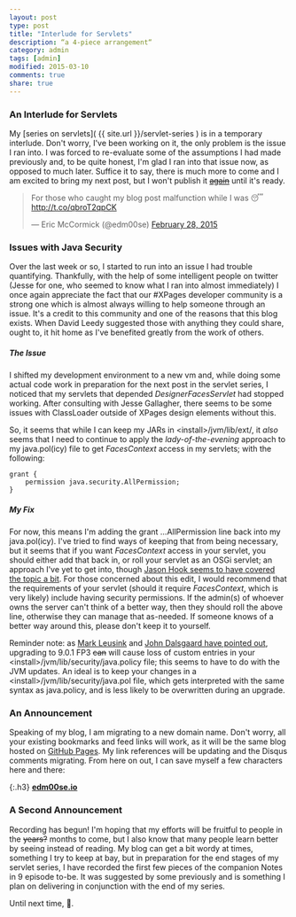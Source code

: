 ```yaml
---
layout: post
type: post
title: "Interlude for Servlets"
description: “a 4-piece arrangement“
category: admin
tags: [admin]
modified: 2015-03-10
comments: true
share: true
---
```


### An Interlude for Servlets
My [series on servlets]( {{ site.url }}/servlet-series ) is in a temporary interlude. Don't worry, I've been working on it, the only problem is the issue I ran into. I was forced to re-evaluate some of the assumptions I had made previously and, to be quite honest, I'm glad I ran into that issue now, as opposed to <span data-toggle="tooltip" title="when I would feel more like a monkey that bangs on a keyboard all day">much later</span>. Suffice it to say, there is much more to come and I am excited to bring my next post, but I <span data-toggle="tooltip" title="woops">won't publish it [<s>again</s>](//twitter.com/edm00se/status/571629407695069184)</span> until it's ready.

<blockquote class="twitter-tweet" lang="en"><p>For those who caught my blog post malfunction while I was 😴&#10;<a href="http://t.co/qbroT2qpCK">http://t.co/qbroT2qpCK</a></p>&mdash; Eric McCormick (@edm00se) <a href="https://twitter.com/edm00se/status/571667777800417280">February 28, 2015</a></blockquote>
<script async src="//platform.twitter.com/widgets.js" charset="utf-8"></script>

### Issues with Java Security
Over the last week or so, I started to run into an issue I had trouble quantifying. Thankfully, with the help of some intelligent people on twitter (Jesse for one, who seemed to know what I ran into almost immediately) I once again appreciate the fact that our #XPages developer community is a strong one which is almost always willing to help someone through an issue. It's a credit to this community and one of the reasons that this blog exists. When David Leedy suggested those with anything they could share, ought to, it hit home as I've benefited greatly from the work of others.

##### The Issue
I shifted my development environment to a new vm and, while doing some actual code work in preparation for the next post in the servlet series, I noticed that my servlets that depended _DesignerFacesServlet_ had stopped working. After consulting with Jesse Gallagher, there seems to be some issues with ClassLoader outside of XPages design elements without this.

So, it seems that while I can keep my JARs in &lt;install&gt;/jvm/lib/ext/, it *also* seems that I need to continue to apply the *lady-of-the-evening* approach to my java.pol(icy) file to get _FacesContext_ access in my servlets; with the following:

```
grant {
	permission java.security.AllPermission;
}
```

##### My Fix
For now, this means I'm adding the grant ...AllPermission line back into my java.pol(icy). I've tried to find ways of keeping that from being necessary, but it seems that if you want _FacesContext_ access in your servlet, you should either add that back in, or roll your servlet as an OSGi servlet; an approach I've yet to get into, though [Jason Hook seems to have covered the topic a bit](//8b30b0.wordpress.com/). For those concerned about this edit, I would recommend that the requirements of your servlet (should it require _FacesContext_, which is very likely) include having security permissions. If the admin(s) of whoever owns the server can't think of a better way, then they should roll the above line, otherwise they can manage that as-needed. If someone knows of a better way around this, please don't keep it to yourself.

Reminder note: as [Mark Leusink](//linqed.eu/2014/06/25/considering-a-domino-upgrade-beware-of-custom-java-security-policies/) and [John Dalsgaard have pointed out](//www.dalsgaard-data.eu/blog/java-security-in-ibm-domino/), upgrading to 9.0.1 FP3 <s>can</s> will cause loss of custom entries in your &lt;install&gt;/jvm/lib/security/java.policy file; this seems to have to do with the JVM updates. An ideal is to keep your changes in a &lt;install&gt;/jvm/lib/security/java.pol file, which gets interpreted with the same syntax as java.policy, and is less likely to be overwritten during an upgrade.

### An Announcement
Speaking of my blog, I am migrating to a new domain name. Don't worry, all your existing bookmarks and feed links will work, as it will be the same blog hosted on [GitHub Pages](https://pages.github.com/). My link references will be updating and the Disqus comments migrating. From here on out, I can save myself a few characters here and there:

{:.h3}
**[edm00se.io](//edm00se.io/)**<br />

### A Second Announcement
Recording has begun! I'm hoping that my efforts will be fruitful to people in the <s>years?</s> months to come, but I also know that many people learn better by seeing instead of reading. My blog can get a bit wordy at times, something I try to keep at bay, but in preparation for the end stages of my servlet series, I have recorded the first few pieces of the companion Notes in 9 episode to-be. It was suggested by some previously and is something I plan on delivering in conjunction with the end of my series.

Until next time, <span data-toggle="tooltip" title="cheers!">:beers:</span>.